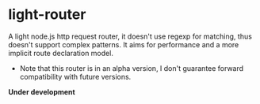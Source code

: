 light-router
============

A light node.js http request router, it doesn't use regexp for matching, thus doesn't support complex patterns. It aims for performance and a more implicit route declaration model.

* Note that this router is in an alpha version, I don't guarantee forward compatibility with future versions.


**Under development**
